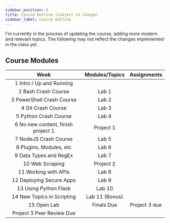 ```yaml
---
sidebar_position: 6
title: Course Outline (subject to change)
sidebar_label: Course Outline
---
```


I'm currently in the process of updating the course, adding more modern and relevant topics. The following may not reflect the changes implemented in the class yet.

## Course Modules

| Week                               | Modules/Topics | Assignments   |
|:----------------------------------:|:--------------:|:-------------:|
| 1 Intro / Up and Running           |                |               |
| 2 Bash Crash Course                | Lab 1          |               |
| 3 PowerShell Crash Course          | Lab 2          |               |
| 4 Git Crash Course                 | Lab 3          |               |
| 5 Python Crash Course              | Lab 4          |               |
| 6 No new content, finish project 1 | Project 1      |               |
| 7 NodeJS Crash Course              | Lab 5          |               |
| 8 Plugins, Modules, etc            | Lab 6          |               |
| 9 Data Types and RegEx             | Lab 7          |               |
| 10 Web Scraping                    | Project 2      |               |
| 11 Working with APIs               | Lab 8          |               |
| 12 Deploying Secure Apps           | Lab 9          |               |
| 13 Using Python Flask              | Lab 10         |               |
| 14 New Topics in Scripting         | Lab 11 (Bonus) |               |
| 15 Open Lab                        | Finals Due     | Project 3 due |
| Project 3 Peer Review Due          |                |               |
